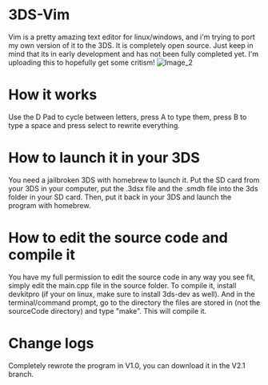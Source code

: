 # 3DS-Vim
Vim is a pretty amazing text editor for linux/windows, and i'm trying to port my own version of it to the 3DS.
It is completely open source. Just keep in mind that its in early development and has not been fully completed yet. I'm uploading this to hopefully get some critism!
![Image_2](https://user-images.githubusercontent.com/89216946/193259107-11f7effa-8e01-4aaa-aa51-a395b0dd4dee.jpeg)

# How it works
Use the D Pad to cycle between letters, press A to type them, press B to type a space and press select to rewrite everything.

# How to launch it in your 3DS
You need a jailbroken 3DS with homebrew to launch it. Put the SD card from your 3DS in your computer, put the .3dsx file and the .smdh file into the 3ds folder in your SD card. Then, put it back in your 3DS and launch the program with homebrew.

# How to edit the source code and compile it
You have my full permission to edit the source code in any way you see fit, simply edit the main.cpp file in the source folder. To compile it, install devkitpro (if your on linux, make sure to install 3ds-dev as well). And in the terminal/command prompt, go to the directory the files are stored in (not the sourceCode directory) and type "make". This will compile it.

# Change logs
Completely rewrote the program in V1.0, you can download it in the V2.1 branch.
